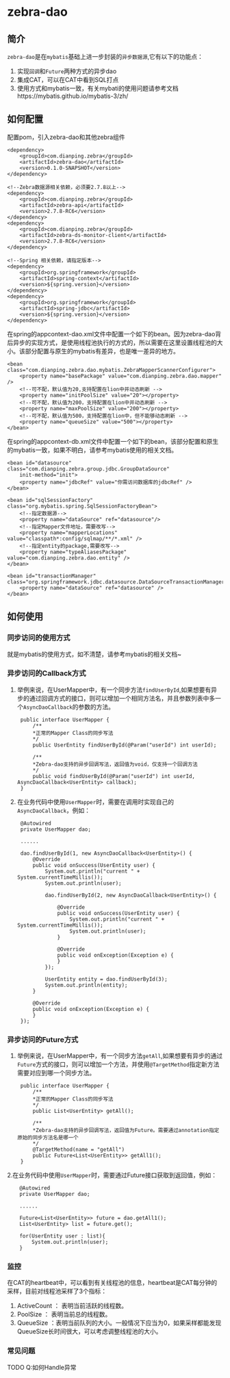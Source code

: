 # zebra-dao

## 简介
`zebra-dao`是在`mybatis`基础上进一步封装的`异步数据源`,它有以下的功能点：

1. 实现`回调`和`Future`两种方式的异步dao
2. 集成CAT，可以在CAT中看到SQL打点
3. 使用方式和mybatis一致，有关mybati的使用问题请参考文档https://mybatis.github.io/mybatis-3/zh/

## 如何配置
配置pom，引入zebra-dao和其他zebra组件

	<dependency>
		<groupId>com.dianping.zebra</groupId>
		<artifactId>zebra-dao</artifactId>
		<version>0.1.0-SNAPSHOT</version>
	</dependency>
	
	<!--Zebra数据源相关依赖，必须要2.7.8以上-->
	<dependency>
		<groupId>com.dianping.zebra</groupId>
		<artifactId>zebra-api</artifactId>
		<version>2.7.8-RC6</version>
	</dependency>
	<dependency>
		<groupId>com.dianping.zebra</groupId>
		<artifactId>zebra-ds-monitor-client</artifactId>
		<version>2.7.8-RC6</version>
	</dependency>
	
	<!--Spring 相关依赖，请指定版本-->
	<dependency>
		<groupId>org.springframework</groupId>
		<artifactId>spring-context</artifactId>
		<version>${spring.version}</version>
	</dependency>
	<dependency>
		<groupId>org.springframework</groupId>
		<artifactId>spring-jdbc</artifactId>
		<version>${spring.version}</version>
	</dependency>

在spring的appcontext-dao.xml文件中配置一个如下的bean。因为zebra-dao背后异步的实现方式，是使用线程池执行的方式的，所以需要在这里设置线程池的大小。该部分配置与原生的mybatis有差异，也是唯一差异的地方。

	<bean class="com.dianping.zebra.dao.mybatis.ZebraMapperScannerConfigurer">
        <property name="basePackage" value="com.dianping.zebra.dao.mapper" />
        <!--可不配，默认值为20,支持配置在lion中并动态刷新 -->
        <property name="initPoolSize" value="20"></property>
        <!--可不配，默认值为200，支持配置在lion中并动态刷新 -->
        <property name="maxPoolSize" value="200"></property>
        <!--可不配，默认值为500，支持配置在lion中，但不能够动态刷新 -->
        <property name="queueSize" value="500"></property>
    </bean>


在spring的appcontext-db.xml文件中配置一个如下的bean，该部分配置和原生的mybatis一致，如果不明白，请参考mybatis使用的相关文档。
		
	<bean id="datasource" class="com.dianping.zebra.group.jdbc.GroupDataSource"
		init-method="init">
		<property name="jdbcRef" value="你需访问数据库的jdbcRef" />
	</bean>

	<bean id="sqlSessionFactory" class="org.mybatis.spring.SqlSessionFactoryBean">
		<!--指定数据源-->
		<property name="dataSource" ref="datasource"/>
		<!--指定Mapper文件地址，需要改写-->
		<property name="mapperLocations" value="classpath*:config/sqlmap/**/*.xml" />
		<!--指定entity的package,需要改写-->
		<property name="typeAliasesPackage" value="com.dianping.zebra.dao.entity" />
	</bean>

<!--事务管理器，如不需要，可不定义-->
	<bean id="transactionManager" class="org.springframework.jdbc.datasource.DataSourceTransactionManager">
		<property name="dataSource" ref="datasource" />
	</bean>

    
## 如何使用

### 同步访问的使用方式
就是mybatis的使用方式，如不清楚，请参考mybatis的相关文档~

### 异步访问的Callback方式
1. 举例来说，在UserMapper中，有一个同步方法`findUserById`,如果想要有异步的通过回调方式的接口，则可以增加一个相同方法名，并且参数列表中多一个`AsyncDaoCallback`的参数的方法。

		public interface UserMapper {
			/**
	 		*正常的Mapper Class的同步写法
	 		*/
			public UserEntity findUserById(@Param("userId") int userId);
			
			/**
	 		*Zebra-dao支持的异步回调写法，返回值为void，仅支持一个回调方法
	 		*/
			public void findUserById(@Param("userId") int userId, AsyncDaoCallback<UserEntity> callback);
		}

2. 在业务代码中使用`UserMapper`时，需要在调用时实现自己的`AsyncDaoCallback`，例如：

		@Autowired
		private UserMapper dao;
		
		......
		
		dao.findUserById(1, new AsyncDaoCallback<UserEntity>() {
			@Override
			public void onSuccess(UserEntity user) {
				System.out.println("current " + System.currentTimeMillis());
				System.out.println(user);
				
				dao.findUserById(2, new AsyncDaoCallback<UserEntity>() {
					
					@Override
					public void onSuccess(UserEntity user) {
						System.out.println("current " + System.currentTimeMillis());
						System.out.println(user);
					}

					@Override
               		public void onException(Exception e) {
               		}
				});
				
				UserEntity entity = dao.findUserById(3);
				System.out.println(entity);
			}

			@Override
         	public void onException(Exception e) {
         	}
		});


### 异步访问的Future方式
1. 举例来说，在UserMapper中，有一个同步方法`getAll`,如果想要有异步的通过`Future`方式的接口，则可以增加一个方法，并使用`@TargetMethod`指定新方法需要对应到哪一个同步方法。

		public interface UserMapper {
			/**
	 		*正常的Mapper Class的同步写法
	 		*/
			public List<UserEntity> getAll();

			/**
	 		*Zebra-dao支持的异步回调写法，返回值为Future。需要通过annotation指定原始的同步方法名是哪一个
	 		*/
			@TargetMethod(name = "getAll")
			public Future<List<UserEntity>> getAll1();
		}

2.在业务代码中使用`UserMapper`时，需要通过Future接口获取到返回值，例如：

		@Autowired
		private UserMapper dao;
		
		......

		Future<List<UserEntity>> future = dao.getAll1();
		List<UserEntity> list = future.get();
		
		for(UserEntity user : list){
			System.out.println(user);
		}

### 监控
在CAT的heartbeat中，可以看到有关线程池的信息，heartbeat是CAT每分钟的采样，目前对线程池采样了3个指标：
1. ActiveCount ： 表明当前活跃的线程数。
2. PoolSize ： 表明当前总的线程数。
3. QueueSize ：表明当前队列的大小。一般情况下应当为0，如果采样都能发现QueueSize长时间很大，可以考虑调整线程池的大小。

### 常见问题
TODO
Q:如何Handle异常
















 
    